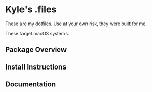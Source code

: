 # Kyle's .files

These are my dotfiles. Use at your own risk, they were built for me.

These target macOS systems.

## Package Overview

## Install Instructions

## Documentation

